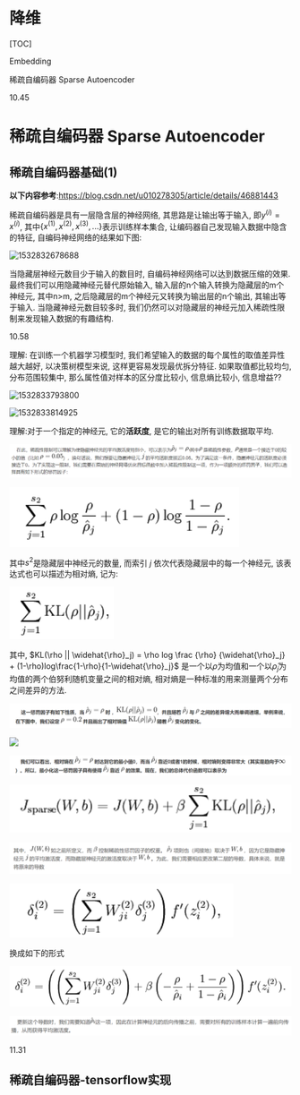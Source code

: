 # 降维 

[TOC]



Embedding

稀疏自编码器 Sparse Autoencoder

10.45



# 稀疏自编码器  Sparse Autoencoder

## 稀疏自编码器基础(1)

**以下内容参考**:https://blog.csdn.net/u010278305/article/details/46881443

稀疏自编码器是具有一层隐含层的神经网络, 其思路是让输出等于输入, 即$y^{(i)}=x^{(i)}$, 其中$\{x^{(1)},x^{(2)},x^{(3)},...\}$表示训练样本集合, 让编码器自己发现输入数据中隐含的特征, 自编码神经网络的结果如下图:

![1532832678688](C:\Users\sky_73\AppData\Local\Temp\1532832678688.png)

当隐藏层神经元数目少于输入的数目时, 自编码神经网络可以达到数据压缩的效果.最终我们可以用隐藏神经元替代原始输入, 输入层的n个输入转换为隐藏层的m个神经元, 其中n>m, 之后隐藏层的m个神经元又转换为输出层的n个输出, 其输出等于输入. 当隐藏神经元数目较多时, 我们仍然可以对隐藏层的神经元加入稀疏性限制来发现输入数据的有趣结构.

10.58

理解: 在训练一个机器学习模型时, 我们希望输入的数据的每个属性的取值差异性越大越好, 以决策树模型来说, 这样更容易发现最优拆分特征.  如果取值都比较均匀, 分布范围较集中, 那么属性值对样本的区分度比较小, 信息熵比较小, 信息增益??

![1532833793800](C:\Users\sky_73\AppData\Local\Temp\1532833793800.png)

![1532833814925](C:\Users\sky_73\AppData\Local\Temp\1532833814925.png)

理解:对于一个指定的神经元, 它的**活跃度**, 是它的输出对所有训练数据取平均.

![1532834012997](assets/1532834012997.png)

![1532834049689](assets/1532834049689.png)

其中$s^2$是隐藏层中神经元的数量, 而索引 $j$ 依次代表隐藏层中的每一个神经元, 该表达式也可以描述为相对熵, 记为:

![1532834185975](assets/1532834185975.png)

其中, $KL(\rho || \widehat{\rho}_j) = \rho log \frac {\rho} {\widehat{\rho}_j} + (1-\rho)log\frac{1-\rho}{1-\widehat{\rho}_j}$ 是一个以$\rho$为均值和一个以$\widehat{\rho}_j$为均值的两个伯努利随机变量之间的相对熵, 相对熵是一种标准的用来测量两个分布之间差异的方法.

![1532834632857](assets/1532834632857.png)

![](http://deeplearning.stanford.edu/wiki/images/thumb/4/48/KLPenaltyExample.png/800px-KLPenaltyExample.png)

![1532834678914](assets/1532834678914.png)

![1532834713829](assets/1532834713829.png)

![1532834956766](assets/1532834956766.png)

![1532834972090](assets/1532834972090.png)

换成如下的形式 

![1532835000349](assets/1532835000349.png)

![1532835017220](assets/1532835017220.png)

11.31



## 稀疏自编码器-tensorflow实现

